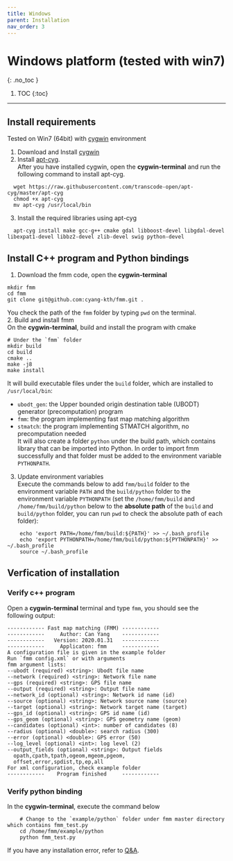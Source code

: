```yaml
---
title: Windows
parent: Installation
nav_order: 3
---
```


# Windows platform (tested with win7)
{: .no_toc }

1. TOC
{:toc}
---

## Install requirements

Tested on Win7 (64bit) with [cygwin](https://www.cygwin.com/) environment

1. Download and Install [cygwin](https://www.cygwin.com/)  
2. Install [apt-cyg](https://github.com/transcode-open/apt-cyg).  
After you have installed cygwin, open the **cygwin-terminal** and run the following command to install apt-cyg.  
```
  wget https://raw.githubusercontent.com/transcode-open/apt-cyg/master/apt-cyg
  chmod +x apt-cyg
  mv apt-cyg /usr/local/bin
```  
3. Install the required libraries using apt-cyg  
```
  apt-cyg install make gcc-g++ cmake gdal libboost-devel libgdal-devel libexpat1-devel libbz2-devel zlib-devel swig python-devel
```  

## Install C++ program and Python bindings

1. Download the fmm code, open the **cygwin-terminal**  
```
mkdir fmm
cd fmm
git clone git@github.com:cyang-kth/fmm.git .
```  
You check the path of the  `fmm` folder by typing `pwd` on the terminal.  
2. Build and install fmm  
On the **cygwin-terminal**, build and install the program with cmake  
```
# Under the `fmm` folder
mkdir build
cd build
cmake ..
make -j8
make install
```  
It will build executable files under the `build` folder, which are installed to `/usr/local/bin`:
- `ubodt_gen`: the Upper bounded origin destination table (UBODT) generator (precomputation) program
- `fmm`: the program implementing fast map matching algorithm
- `stmatch`: the program implementing STMATCH algorithm, no precomputation needed  
It will also create a folder `python` under the build path, which contains library that can
be imported into Python. In order to import fmm successfully and that folder must be added to the environment variable `PYTHONPATH`.  
3. Update environment variables  
Execute the commands below to add `fmm/build` folder to the environment variable `PATH` and the `build/python` folder to the environment variable `PYTHONPATH` (set the `/home/fmm/build` and `/home/fmm/build/python` below to the **absolute path** of the `build` and `build/python` folder, you can run `pwd` to check the absolute path of each folder):
```
    echo 'export PATH=/home/fmm/build:${PATH}' >> ~/.bash_profile
    echo 'export PYTHONPATH=/home/fmm/build/python:${PYTHONPATH}' >> ~/.bash_profile
    source ~/.bash_profile
```  

## Verfication of installation

### Verify c++ program  
Open a **cygwin-terminal** terminal and type `fmm`, you should see the following output:
```
------------ Fast map matching (FMM) ------------
------------     Author: Can Yang    ------------
------------   Version: 2020.01.31   ------------
------------     Applicaton: fmm     ------------
A configuration file is given in the example folder
Run `fmm config.xml` or with arguments
fmm argument lists:
--ubodt (required) <string>: Ubodt file name
--network (required) <string>: Network file name
--gps (required) <string>: GPS file name
--output (required) <string>: Output file name
--network_id (optional) <string>: Network id name (id)
--source (optional) <string>: Network source name (source)
--target (optional) <string>: Network target name (target)
--gps_id (optional) <string>: GPS id name (id)
--gps_geom (optional) <string>: GPS geometry name (geom)
--candidates (optional) <int>: number of candidates (8)
--radius (optional) <double>: search radius (300)
--error (optional) <double>: GPS error (50)
--log_level (optional) <int>: log level (2)
--output_fields (optional) <string>: Output fields
  opath,cpath,tpath,ogeom,mgeom,pgeom,
  offset,error,spdist,tp,ep,all
For xml configuration, check example folder
------------    Program finished     ------------
```  
### Verify python binding  
In the **cygwin-terminal**, execute the command below
```
    # Change to the `example/python` folder under fmm master directory which contains fmm_test.py
    cd /home/fmm/example/python
    python fmm_test.py
```

If you have any installation error, refer to [Q&A](/docs/installation/qa).
